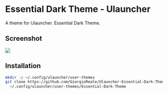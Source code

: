 # Essential Dark Theme - Ulauncher

A theme for Ulauncher. Essential Dark Theme.

## Screenshot
![](Screenshot_2022-04-24_01-40-36.png)

## Installation

```sh
mkdir -p ~/.config/ulauncher/user-themes
git clone https://github.com/GiorgioReale/Ulauncher-Essential-Dark-Theme.git \
  ~/.config/ulauncher/user-themes/Essential-Dark-Theme
```
